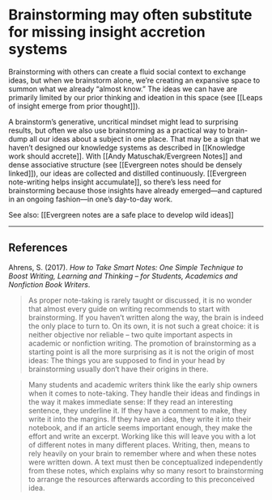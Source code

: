 # Brainstorming may often substitute for missing insight accretion systems

Brainstorming with others can create a fluid social context to exchange ideas, but when we brainstorm alone, we’re creating an expansive space to summon what we already “almost know.” The ideas we can have are primarily limited by our prior thinking and ideation in this space (see [[Leaps of insight emerge from prior thought]]).

A brainstorm’s generative, uncritical mindset might lead to surprising results, but often we also use brainstorming as a practical way to brain-dump all our ideas about a subject in one place. That may be a sign that we haven’t designed our knowledge systems as described in [[Knowledge work should accrete]]. With [[Andy Matuschak/Evergreen Notes]] and dense associative structure (see [[Evergreen notes should be densely linked]]), our ideas are collected and distilled continuously. [[Evergreen note-writing helps insight accumulate]], so there’s less need for brainstorming because those insights have already emerged—and captured in an ongoing fashion—in one’s day-to-day work.

See also: [[Evergreen notes are a safe place to develop wild ideas]]

---

## References

Ahrens, S. (2017). _How to Take Smart Notes: One Simple Technique to Boost Writing, Learning and Thinking – for Students, Academics and Nonfiction Book Writers_.

> As proper note-taking is rarely taught or discussed, it is no wonder that almost every guide on writing recommends to start with brainstorming. If you haven’t written along the way, the brain is indeed the only place to turn to. On its own, it is not such a great choice: it is neither objective nor reliable – two quite important aspects in academic or nonfiction writing. The promotion of brainstorming as a starting point is all the more surprising as it is not the origin of most ideas: The things you are supposed to find in your head by brainstorming usually don’t have their origins in there.

> Many students and academic writers think like the early ship owners when it comes to note-taking. They handle their ideas and findings in the way it makes immediate sense: If they read an interesting sentence, they underline it. If they have a comment to make, they write it into the margins. If they have an idea, they write it into their notebook, and if an article seems important enough, they make the effort and write an excerpt. Working like this will leave you with a lot of different notes in many different places. Writing, then, means to rely heavily on your brain to remember where and when these notes were written down. A text must then be conceptualized independently from these notes, which explains why so many resort to brainstorming to arrange the resources afterwards according to this preconceived idea.